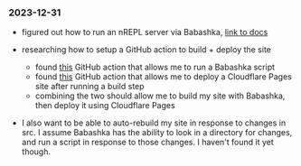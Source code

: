 ### 2023-12-31

- figured out how to run an nREPL server via Babashka, [link to docs](https://book.babashka.org/#_nrepl)

- researching how to setup a GitHub action to build + deploy the site
	- found [this](https://github.com/marketplace/actions/babashka-clojure) GitHub action that allows me to run a Babashka script
	- found [this](https://github.com/cloudflare/pages-action) GitHub action that allows me to deploy a Cloudflare Pages site after running a build step
	- combining the two should allow me to build my site with Babashka, then deploy it using Cloudflare Pages

- I also want to be able to auto-rebuild my site in response to changes in src. I assume Babashka has the ability to look in a directory for changes, and run a script in response to those changes. I haven't found it yet though. 